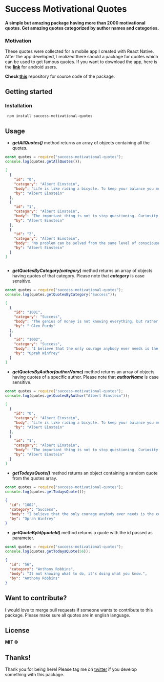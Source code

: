 # Success Motivational Quotes

#### A simple but amazing package having more than 2000 motivational quotes. Get amazing quotes categorized by author names and categories.

### Motivation

These quotes were collected for a mobile app I created with React Native. After the app developed, I realized there should a package for quotes which can be used to get famous quotes. If you want to download the app, here is the **[link](https://play.google.com/store/apps/details?id=com.reactnativetemplatequotes)** for android users.

**Check [this](https://github.com/Sanan4li/success-motivational-quotes)** repository for source code of the package.

## Getting started

### Installation

```bash
 npm install success-motivational-quotes
```

## Usage

- **_getAllQuotes()_** method returns an array of objects containing all the quotes.

```js
const quotes = require("success-motivational-quotes");
console.log(quotes.getAllQuotes());
```

```json
[
  {
    "id": "0",
    "category": "Albert Einstein",
    "body": "Life is like riding a bicycle. To keep your balance you must keep moving.",
    "by": "Albert Einstein"
  },
  {
    "id": "1",
    "category": "Albert Einstein",
    "body": "The important thing is not to stop questioning. Curiosity has its own reason for existing.",
    "by": "Albert Einstein"
  },
  {
    "id": "2",
    "category": "Albert Einstein",
    "body": "No problem can be solved from the same level of consciousness that created it.",
    "by": "Albert Einstein"
  }
]
```

```js

```

- **_getQuotesByCategory(category)_** method returns an array of objects having quotes of that category. Please note that **_category_** is case sensitive.

```js
const quotes = require("success-motivational-quotes");
console.log(quotes.getQuotesByCategory("Success"));
```

```json
[
  {
    "id": "1001",
    "category": "Success",
    "body": "The genius of money is not knowing everything, but rather, surrounding yourself with those who do.",
    "by": " Glen Purdy"
  },
  {
    "id": "1002",
    "category": "Success",
    "body": "I believe that the only courage anybody ever needs is the courage to follow your own dreams.",
    "by": "Oprah Winfrey"
  }
]
```

- **_getQuotesByAuthor(authorName)_** method returns an array of objects having quotes of a specific author. Please note that **_authorName_** is case sensitive.

```js
const quotes = require("success-motivational-quotes");
console.log(quotes.getQuotesByAuthor("Albert Einstein"));
```

```json
[
  {
    "id": "0",
    "category": "Albert Einstein",
    "body": "Life is like riding a bicycle. To keep your balance you must keep moving.",
    "by": "Albert Einstein"
  },
  {
    "id": "1",
    "category": "Albert Einstein",
    "body": "The important thing is not to stop questioning. Curiosity has its own reason for existing.",
    "by": "Albert Einstein"
  }
]
```

- **_getTodaysQuote()_** method returns an object containing a random quote from the quotes array.

```js
const quotes = require("success-motivational-quotes");
console.log(quotes.getTodaysQuote());
```

```json
{
  "id": "1002",
  "category": "Success",
  "body": "I believe that the only courage anybody ever needs is the courage to follow your own dreams.",
  "by": "Oprah Winfrey"
}
```

- **_getQuoteById(quoteId)_** method returns a quote with the id passed as parameter.

```js
const quotes = require("success-motivational-quotes");
console.log(quotes.getTodaysQuote(56));
```

```json
{
  "id": "56",
  "category": "Anthony Robbins",
  "body": "It not knowing what to do, it's doing what you know.",
  "by": "Anthony Robbins"
}
```

## Want to contribute?

I would love to merge pull requests if someone wants to contribute to this package. Please make sure all quotes are in english language.

## License

**MIT &copy;**

## Thanks!

Thank you for being here! Please tag me on [twitter](https://twitter.com/Sanan4li) if you develop something with this package.
